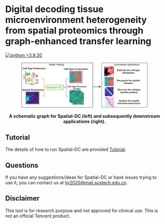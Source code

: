 # Digital decoding tissue microenvironment heterogeneity from spatial proteomics through graph-enhanced transfer learning
[![python >3.9.20](https://img.shields.io/badge/python-3.9.20-brightgreen)](https://www.python.org/)

<p align="center">
  <img width="80%" src=workflow.jpg>
</p>

<p align="center"><strong>A schematic graph for Spatial-DC (left) and subsequently downstream applications (right). </strong></p>

## Tutorial
The details of how to run Spatial-DC are provided [Tutorial](doc/index.md).

## Questions
If you have any suggestions/ideas for Spatial-DC or have issues trying to use it, you can contact us at liy2020@mail.sustech.edu.cn.

## Disclaimer
This tool is for research purpose and not approved for clinical use.
This is not an official Tencent product.
